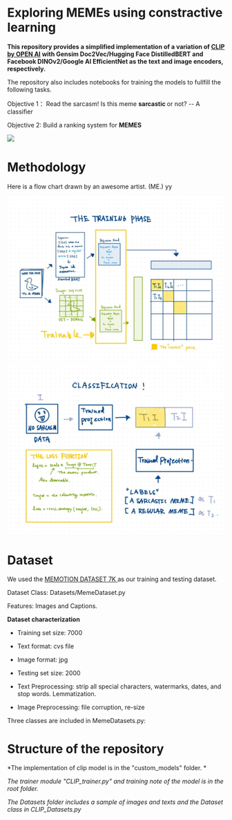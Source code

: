 # Exploring MEMEs using constractive learning

<b> This repository provides a simplified implementation of a variation of <a href="https://openai.com/index/clip/">CLIP by OPEN AI</a> with Gensim Doc2Vec/Hugging Face DistilledBERT and Facebook DINOv2/Google AI EfficientNet as the text and image encoders, respectively.</b>

The repository also includes notebooks for training the models to fullfill the following tasks.

Objective 1： Read the sarcasm! Is this meme <b> sarcastic </b> or not? -- A classifier

Objective 2: Build a ranking system for <b> MEMES </b>

<img src="https://static.wixstatic.com/media/bb1bd6_5798c09022ba43249a38bfea9be1db34~mv2.png/v1/fill/w_980,h_560,al_c,q_90,usm_0.66_1.00_0.01,enc_auto/bb1bd6_5798c09022ba43249a38bfea9be1db34~mv2.png" width="400">


# Methodology


Here is a flow chart drawn by an awesome artist. (ME.)
yy

<img src = 'readme-images/class_1.jpg'>

<img src = 'readme-images/class_2.jpg'>

<br>


# Dataset

We used the <a href ='https://www.kaggle.com/datasets/williamscott701/memotion-dataset-7k'> MEMOTION DATASET 7K </a> as our training and testing dataset. 

Dataset Class: Datasets/MemeDataset.py

Features: Images and Captions.


<b>Dataset characterization </b>

- Training set size: 7000

- Text format: cvs file

- Image format: jpg

- Testing set size: 2000

- Text Preprocessing: strip all special characters, watermarks, dates, and stop words. Lemmatization.

- Image Preprocessing: file corruption, re-size


  
Three classes are included in MemeDatasets.py:



# Structure of the repository

*The implementation of clip model is in the "custom_models" folder. *

*The trainer module "CLIP_trainer.py" and training note of the model is in the root folder.*

*The Datasets folder includes a sample of images and texts and the Dataset class in CLIP_Datasets.py*
